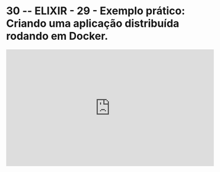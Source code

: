 # 30 -- ELIXIR - 29 - Exemplo prático: Criando uma aplicação distribuída rodando em Docker.

<iframe 
        width="560" 
        height="315" 
        src="https://www.youtube.com/embed/FJQFdmRGNf0" 
        title="YouTube video player" 
        frameborder="0" 
        allow="accelerometer; autoplay; clipboard-write; encrypted-media; gyroscope; picture-in-picture" 
        allowfullscreen
        >
</iframe>

